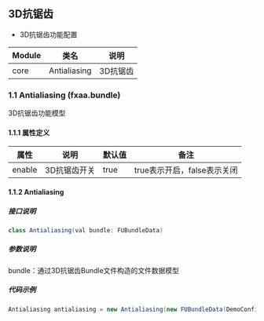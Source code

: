 

## 3D抗锯齿

-  3D抗锯齿功能配置

| Module | 类名               |  说明                                                   |
| ------ | ---------------------- | ---------------------------------------------------------- |
| core | Antialiasing |  3D抗锯齿                                           |


### 1.1 Antialiasing (fxaa.bundle)

3D抗锯齿功能模型

#### 1.1.1 属性定义
| 属性 | 说明 | 默认值        |  备注|
| ------ | --------- |---- | ------------- |
| enable | 3D抗锯齿开关|    true  | true表示开启，false表示关闭|


#### 1.1.2 Antialiasing
##### 接口说明
```java
class Antialiasing(val bundle: FUBundleData)
```
##### 参数说明
bundle：通过3D抗锯齿Bundle文件构造的文件数据模型

##### 代码示例
```java
Antialiasing antialiasing = new Antialiasing(new FUBundleData(DemoConfig.BUNDLE_ANTI_ALIASING));
```



